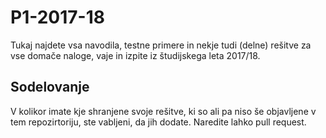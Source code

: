 # P1-2017-18

Tukaj najdete vsa navodila, testne primere in nekje tudi (delne) rešitve za vse domače naloge, vaje in izpite iz študijskega leta 2017/18.

## Sodelovanje
V kolikor imate kje shranjene svoje rešitve, ki so ali pa niso še objavljene v tem repozirtoriju, ste vabljeni, da jih dodate. Naredite lahko pull request.
